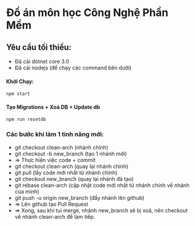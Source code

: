 # Đồ án môn học Công Nghệ Phần Mềm
## Yêu cầu tối thiểu:
- Đã cài dotnet core 3.0
- Đã cài nodejs (để chạy các command bên dưới)
#### Khởi Chạy:
```
npm start
```
#### Tạo Migrations + Xoá DB + Update db
```
npm run resetdb
```
### Các bước khi làm 1 tính năng mới:
- git checkout clean-arch  (nhánh chính)
- git checkout -b new_branch  (tạo 1 nhánh mới)
- => Thực hiện việc code + commit
- git checkout clean-arch  (quay lại nhánh chính)
- git pull  (lấy code mới nhất từ nhánh chính)
- git checkout new_branch  (quay lại nhánh đã tạo)
- git rebase clean-arch  (cập nhật code mới nhất từ nhánh chính về nhánh của mình)
- git push -u origin new_branch (đẩy nhánh lên github)
- => Lên github tạo Pull Request
- => Xong, sau khi tui merge, nhánh new_branch sẽ bị xoá, nên checkout về nhánh clean-arch để làm tiếp.